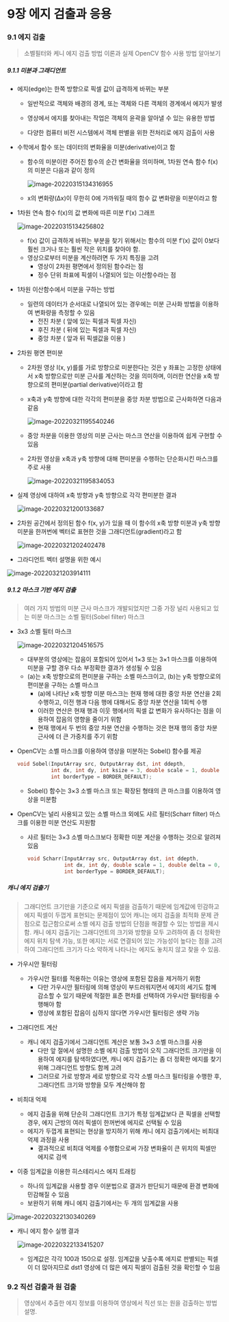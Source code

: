 #  9장 에지 검출과 응용



### 9.1 에지 검출

> 소벨필터와 케니 에지 검출 방법 이론과 실제 OpenCV 함수 사용 방법 알아보기



##### 9.1.1 미분과 그래디언트

- 에지(edge)는 한쪽 방향으로 픽셀 값이 급격하게 바뀌는 부분

  -  일반적으로 객체와 배경의 경계, 또는 객체와 다른 객체의 경계에서 에지가 발생
  - 영상에서 에지를 찾아내는 작업은 객체의 윤곽을 알아낼 수 있는 유용한 방법

  - 다양한 컴퓨터 비전 시스템에서 객체 판별을 위한 전처리로 에지 검출이 사용

- 수학에서 함수 또는 데이터의 변화율을 미분(derivative)이고 함

  - 함수의 미분이란 주어진 함수의 순간 변화율을 의미하며, 1차원 연속 함수 f(x)의 미분은 다음과 같이 정의

    ![image-20220315134316955](/home/kevin/.config/Typora/typora-user-images/image-20220315134316955.png) 

  - x의 변화량(Δx)이 무한히 0에 가까워질 때의 함수 값 변화량을 미분이라고 함



- 1차원 연속 함수 f(x)의 값 변화에 따른 미분 f′(x) 그래프

  ![image-20220315134256802](/home/kevin/.config/Typora/typora-user-images/image-20220315134256802.png) 

  - f(x) 값이 급격하게 바뀌는 부분을 찾기 위해서는 함수의 미분 f′(x) 값이 0보다 훨씬 크거나 또는 훨씬 작은 위치를 찾아야 함.
  - 영상으로부터 미분을 계산하려면 두 가지 특징을 고려
    - 영상이 2차원 평면에서 정의된 함수라는 점
    - 정수 단위 좌표에 픽셀이 나열되어 있는 이산함수라는 점



- 1차원 이산함수에서 미분을 구하는 방법
  - 일련의 데이터가 순서대로 나열되어 있는 경우에는 미분 근사화 방법을 이용하여 변화량을 측정할 수 있음
    - 전진 차분 ( 앞에 있는 픽셀과 픽셀 자신)
    - 후진 차분 ( 뒤에 있는 픽셀과 픽셀 자신)
    - 중앙 차분 ( 앞과 뒤 픽셀값을 이용 )
  
- 2차원 평면 편미분
  
  - 2차원 영상 I(x, y)를를 가로 방향으로 미분한다는 것은 y 좌표는 고정한 상태에서 x축 방향으로만 미분 근사를 계산하는 것을 의미하며, 이러한 연산을 x축 방향으로의 편미분(partial derivative)이라고 함
  
  - x축과 y축 방향에 대한 각각의 편미분을 중앙 차분 방법으로 근사화하면 다음과 같음
  
    ![image-20220321195540246](/home/kevin/.config/Typora/typora-user-images/image-20220321195540246.png)
  
  - 중앙 차분을 이용한 영상의 미분 근사는 마스크 연산을 이용하여 쉽게 구현할 수 있음
  
  - 2차원 영상을 x축과 y축 방향에 대해 편미분을 수행하는 단순화시킨 마스크를 주로 사용
  
    ![image-20220321195834053](/home/kevin/.config/Typora/typora-user-images/image-20220321195834053.png)



- 실제 영상에 대하여 x축 방향과 y축 방향으로 각각 편미분한 결과

  ![image-20220321200133687](/home/kevin/.config/Typora/typora-user-images/image-20220321200133687.png)



- 2차원 공간에서 정의된 함수 f(x, y)가 있을 때 이 함수의 x축 방향 미분과 y축 방향 미분을 한꺼번에 벡터로 표현한 것을 그래디언트(gradient)라고 함

  ![image-20220321202402478](/home/kevin/.config/Typora/typora-user-images/image-20220321202402478.png)



- 그라디언트 벡터 설명을 위한 예시

![image-20220321203914111](/home/kevin/.config/Typora/typora-user-images/image-20220321203914111.png)





##### 9.1.2 마스크 기반 에지 검출

> 여러 가지 방법의 미분 근사 마스크가 개발되었지만 그중 가장 널리 사용되고 있는 미분 마스크는 소벨 필터(Sobel filter) 마스크

- 3x3 소벨 필터 마스크

  ![image-20220321204516575](/home/kevin/.config/Typora/typora-user-images/image-20220321204516575.png) 

  - 대부분의 영상에는 잡음이 포함되어 있어서 1×3 또는 3×1 마스크를 이용하여 미분을 구할 경우 다소 부정확한 결과가 생성될 수 있음
  - (a)는 x축 방향으로의 편미분을 구하는 소벨 마스크이고, (b)는 y축 방향으로의 편미분을 구하는 소벨 마스크
    - (a)에 나타난 x축 방향 미분 마스크는 현재 행에 대한 중앙 차분 연산을 2회 수행하고, 이전 행과 다음 행에 대해서도 중앙 차분 연산을 1회씩 수행
    - 이러한 연산은 현재 행과 이웃 행에서의 픽셀 값 변화가 유사하다는 점을 이용하여 잡음의 영향을 줄이기 위함
    - 현재 행에서 두 번의 중앙 차분 연산을 수행하는 것은 현재 행의 중앙 차분 근사에 더 큰 가중치를 주기 위함



- OpenCV는 소벨 마스크를 이용하여 영상을 미분하는 Sobel() 함수를 제공

  ```c++
  void Sobel(InputArray src, OutputArray dst, int ddepth,
             int dx, int dy, int ksize = 3, double scale = 1, double delta = 0,
             int borderType = BORDER_DEFAULT);
  ```

  - Sobel() 함수는 3×3 소벨 마스크 또는 확장된 형태의 큰 마스크를 이용하여 영상을 미분함



- OpenCV는 널리 사용되고 있는 소벨 마스크 외에도 샤르 필터(Scharr filter) 마스크를 이용한 미분 연산도 지원함

  - 샤르 필터는 3×3 소벨 마스크보다 정확한 미분 계산을 수행하는 것으로 알려져 있음

    ```C++
    void Scharr(InputArray src, OutputArray dst, int ddepth,
                int dx, int dy, double scale = 1, double delta = 0,
                int borderType = BORDER_DEFAULT);
    ```

    

##### 캐니 에지 검출기

> 그래디언트 크기만을 기준으로 에지 픽셀을 검출하기 때문에 임계값에 민감하고 에지 픽셀이 두껍게 표현되는 문제점이 있어 캐니는 에지 검출을 최적화 문제 관점으로 접근함으로써 소벨 에지 검출 방법의 단점을 해결할 수 있는 방법을 제시함. 캐니 에지 검출기는 그래디언트의 크기와 방향을 모두 고려하여 좀 더 정확한 에지 위치 탐색 가능, 또한 에지는 서로 연결되어 있는 가능성이 높다는 점을 고려하여 그래디언트 크기가 다소 약하게 나타나는 에지도 놓치지 않고 찾을 수 있음.

- 가우시안 필터링
  - 가우시안 필터를 적용하는 이유는 영상에 포함된 잡음을 제거하기 위함
    - 다만 가우시안 필터링에 의해 영상이 부드러워지면서 에지의 세기도 함께 감소할 수 있기 때문에 적절한 표준 편차를 선택하여 가우시안 필터링을 수행해야 함
    - 영상에 포함된 잡음이 심하지 않다면 가우시안 필터링은 생략 가능

- 그래디언트 계산
  - 캐니 에지 검출기에서 그래디언트 계산은 보통 3×3 소벨 마스크를 사용
    - 다만 앞 절에서 설명한 소벨 에지 검출 방법이 오직 그래디언트 크기만을 이용하여 에지를 탐색하였다면, 캐니 에지 검출기는 좀 더 정확한 에지를 찾기 위해 그래디언트 방향도 함께 고려
    - 그러므로 가로 방향과 세로 방향으로 각각 소벨 마스크 필터링을 수행한 후, 그래디언트 크기와 방향을 모두 계산해야 함
- 비최대 억제
  - 에지 검출을 위해 단순히 그래디언트 크기가 특정 임계값보다 큰 픽셀을 선택할 경우, 에지 근방의 여러 픽셀이 한꺼번에 에지로 선택될 수 있음
  - 에지가 두껍게 표현되는 현상을 방지하기 위해 캐니 에지 검출기에서는 비최대 억제 과정을 사용
    - 결과적으로 비최대 억제를 수행함으로써 가장 변화율이 큰 위치의 픽셀만 에지로 검색
- 이중 임계값을 이용한 히스테리시스 에지 트래킹
  - 하나의 임계값을 사용할 경우 이분법으로 결과가 판단되기 때문에 환경 변화에 민감해질 수 있음
  - 보완하기 위해 캐니 에지 검출기에서는 두 개의 임계값을 사용

![image-20220322130340269](/home/kevin/.config/Typora/typora-user-images/image-20220322130340269.png)

- 캐니 에지 함수 실행 결과

  ![image-20220322133415207](/home/kevin/.config/Typora/typora-user-images/image-20220322133415207.png)

  - 임계값은 각각 100과 150으로 설정. 임계값을 낮출수록 에지로 판별되는 픽셀이 더 많아지므로 dst1 영상에 더 많은 에지 픽셀이 검출된 것을 확인할 수 있음



### 9.2 직선 검출과 원 검출

> 영상에서 추출한 에지 정보를 이용하여 영상에서 직선 또는 원을 검출하는 방법 설명.



